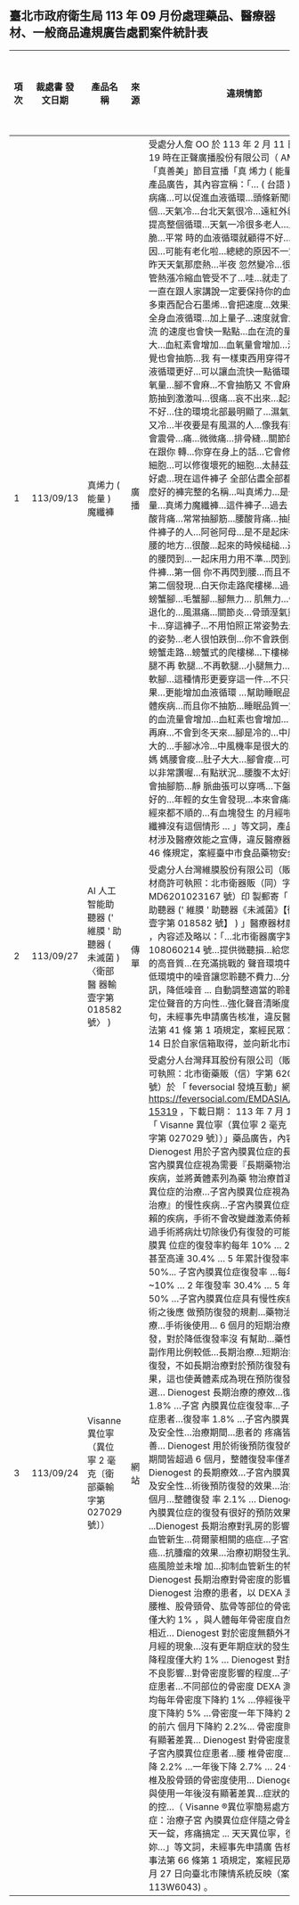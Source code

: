 ## 臺北市政府衛生局 113 年 09 月份處理藥品、醫療器材、一般商品違規廣告處罰案件統計表

|   項次 | 裁處書 發文日期   | 產品名稱                                                                        | 來源   | 違規情節                                                                                                                                                                                                                                                                                                                                                                                                                                                                                                                                                                                                                                                                                                                                                                                                                                                                                                                                                                                                                                                                                                                                                                                                                                                                                                                                                                                                                                                                                                                                                                                                                                                                                                                                                                                                                                                                                                                                                                                                                                                                                                                                                                                                                                                                                                                                                                                                                                                                                                                                                                                                                                                   | 處分商號 名稱         | 罰鍰金額 ( 元 )   | 罰則註記                       |   排名 |
|--------|-------------------|---------------------------------------------------------------------------------|--------|------------------------------------------------------------------------------------------------------------------------------------------------------------------------------------------------------------------------------------------------------------------------------------------------------------------------------------------------------------------------------------------------------------------------------------------------------------------------------------------------------------------------------------------------------------------------------------------------------------------------------------------------------------------------------------------------------------------------------------------------------------------------------------------------------------------------------------------------------------------------------------------------------------------------------------------------------------------------------------------------------------------------------------------------------------------------------------------------------------------------------------------------------------------------------------------------------------------------------------------------------------------------------------------------------------------------------------------------------------------------------------------------------------------------------------------------------------------------------------------------------------------------------------------------------------------------------------------------------------------------------------------------------------------------------------------------------------------------------------------------------------------------------------------------------------------------------------------------------------------------------------------------------------------------------------------------------------------------------------------------------------------------------------------------------------------------------------------------------------------------------------------------------------------------------------------------------------------------------------------------------------------------------------------------------------------------------------------------------------------------------------------------------------------------------------------------------------------------------------------------------------------------------------------------------------------------------------------------------------------------------------------------------------|-----------------------|-------------------|--------------------------------|--------|
|      1 | 113/09/13         | 真烯力 ( 能量 ) 魔纖褲                                                          | 廣播   | 受處分人詹 OO 於 113 年 2 月 11 日 17 時至 19 時在正聲廣播股份有限公司（ AM990 頻道）「真善美」節目宣播「真 烯力 ( 能量 ) 魔纖褲」產品廣告，其內容宣稱：「… ( 台語 ) 人都有身體病痛…可以促進血液循環…頭條新聞昨天 走掉 5 個…天氣冷…台北天氣很冷…遠紅外線可以有效提高整個循環…天氣一冷很多老人…血管太過脆…平常 時的血液循環就顧得不好…還有總總原因…可能有老化啦…總總的原因不一定…如果像昨天天氣那麼熱…半夜 忽然變冷…很多老人家血管熱漲冷縮血管受不了…哇…就走了…所以我們一直在跟人家講說一定要保持你的血 液循環…很多東西配合石墨烯…會把速度…效果達到巔峰…全身血液循環…加上量子…速度就會加強…血在流 的速度也會快一點點…血在流的量也會比較大…血紅素會增加…血氧量會增加…活血…晚上睡覺也會抽筋…我 有一樣東西用穿得不會抽筋…血液循環更好…可以讓血流快一點循環更加好…血氧量…腳不會麻…不會抽筋又 不會麻…晚上抽腳筋抽到激激叫…很痛…哀不出來…起來踏踏也踏不好…住的環境北部最明顯了…濕氣又重… 天氣又冷…半夜要是有風濕的人…像我有類風濕痛…會震骨…痛…微微痛…排骨縫…關節的地方…很像在跟你 轉…你穿在身上的話…它會修復你壞死的細胞…可以修復壞死的細胞…太赫茲光波最大的好處…現在這件褲子 全部佔盡全部都有…所以這麼好的褲完整的名稱…叫真烯力…是一種的能量…真烯力魔纖褲…這件褲子…過去 你如果是腰酸背痛…常常抽腳筋…腰酸背痛…抽腳筋…你穿這件褲子的人…阿爸阿母…是不是起床拳頭都在槌 腰的地方…很酸…起來的時候槌槌…還有習慣性的腰閃到…一起床用力用不準…閃到腰…你穿這件褲…第一個 你不再閃到腰…而且不用再槌腰…第二個發現…白天你走路爬樓梯…過去你如果是螃蟹腳…毛蟹腳…腳無力… 肌無力…骨頭退化…退化的…風濕痛…關節炎…骨頭溼氣重…走路卡卡…穿這褲子…不用怕照正常姿勢去走… 穩定你的姿勢…老人很怕跌倒…你不會跌倒…你不用再螃蟹走路…螃蟹式的爬樓梯…下樓梯也一樣…小腿不再 軟腿…不再軟腿…小腿無力…倒下去就是軟腳…這種情形更要穿這一件…不只有保溫效果…更能增加血液循環 …幫助睡眠品質…預防身體疾病…而且你不抽筋…睡眠品質一定會好…你的血流量會增加…血紅素也會增加… 所以腳不會再麻…不會到冬天來…腳是冷的…中風機率是很大的…手腳冰冷…中風機率是很大的… (call in) 媽 媽腰會痠…肚子大大…腳會痠…可以穿嗎…可以非常讚喔…有點狀況…腰腹不太好開過刀…坐…會抽腳筋…靜 脈曲張可以穿嗎…下盤血液循環不好的…年輕的女生會發現…本來會痛經…每次月經來都不順的…有血塊發生 的月經啦…穿這個魔纖褲沒有這個情形 … 」等文詞，產品非屬醫療器材涉及醫療效能之宣傳，違反醫療器材管 理法第 46 條規定，案經臺中市食品藥物安全處查獲。                                                                                                                                                                                                                                                                                                                                                                                               | 詹 OO                 | 600,000           | 醫療器材管理 法第 46 條        |      1 |
|      2 | 113/09/27         | AI 人工智能助聽器 (' 維膜 ' 助聽器 ( 未滅菌 ) 〈衛部醫 器輸壹字第 018582 號〉 ) | 傳單   | 受處分人台灣維膜股份有限公司（販賣業醫療器材商許可執照：北市衛器販（同）字第 MD6201023167 號）印 製郵寄「 AI 人工智能助聽器 (' 維膜 ' 助聽器《未滅菌》【衛部醫器輸壹字第 018582 號】 ) 」醫療器材廣告宣傳單 ，內容述及略以：「…北市衛器廣字第 108060214 號…提供微聽損…給您真實且清晰的高音質…在充滿挑戰的 聲音環境中能有效的降低環境中的噪音讓您聆聽不費力…分析周遭音訊，降低噪音 ... 自動調整適當的聆聽模式 …清楚定位聲音的方向性…強化聲音清晰度…」等詞句，未經事先申請廣告核准，違反醫療器材管理法第 41 條 第 1 項規定，案經民眾 113 年 8 月 14 日於自家信箱取得，並向新北市政府反映。                                                                                                                                                                                                                                                                                                                                                                                                                                                                                                                                                                                                                                                                                                                                                                                                                                                                                                                                                                                                                                                                                                                                                                                                                                                                                                                                                                                                                                                                                                                                                                                                                                                                                                                                                                                                                                                                                                                                                                                                                                                                   | 台灣維膜股份 有限公司 | 200,000           | 醫療器材管理 法第 41 條第 1 項 |      2 |
|      3 | 113/09/24         | Visanne 異位寧（異位寧 2 毫克〔衛部藥輸字第 027029 號〕）                       | 網站   | 受處分人台灣拜耳股份有限公司（販賣業藥商許可執照：北市衛藥販（信）字第 620117C523 號）於 「 feversocial 發燒互動」網站 ( 網址： https://feversocial.com/EMDASIA/Dienogest-15319 ，下載日期： 113 年 7 月 1 日 ) 」刊登「 Visanne 異位寧（異位寧 2 毫克〔衛部藥輸字第 027029 號〕）」藥品廣告，內容載有：「… Dienogest 用於子宮內膜異位症的長期治療…子宮內膜異位症視為需要『長期藥物治療』的慢性疾病，並將黃體素列為藥 物治療首選…子宮內膜異位症的治療…子宮內膜異位症視為需要『長期治療』的慢性疾病…子宮內膜異位症是 雌激素倚賴的疾病，手術不會改變雌激素倚賴的特性…透過手術將病灶切除後仍有復發的可能性。子宮內膜異 位症的復發率約每年 10% … 2 年的復發率甚至高達 30.4% … 5 年累計復發率約為 40-50%... 子宮內膜異位症復發率 …每年復發率 ~10% … 2 年復發率 30.4% … 5 年復發率 40-50% …子宮內膜異位症具有慢性疾病的特性…手術之後應 做預防復發的規劃…藥物治療…藥物治療…手術後使用… 6 個月的短期治療只能延後復發，對於降低復發率沒 有幫助…藥性較為溫和，副作用比例較低…長期治療…短期治療只是延後復發，不如長期治療對於預防復發有 更好的效果，這也使黃體素成為現在預防復發的藥物首選… Dienogest 長期治療的療效…復發率僅約 1.8% …子宮 內膜異位症復發率…子宮內膜異位症患者…復發率 1.8% …子宮內膜異位症…療效及安全性…治療期間…患者的 疼痛皆獲得顯著改善… Dienogest 用於術後預防復發的效果，治療期間皆超過 6 個月，整體復發率僅為 2.1% … Dienogest 的長期療效…子宮內膜異位症的療效及安全性…術後預防復發的效果…治療期間〉 6 個月…整體復發 率 2.1% … Dienogest 對於子宮內膜異位症的復發有很好的預防效果 ...Dienogest 長期治療對乳房的影響…乳癌…抗 血管新生…荷爾蒙相關的癌症…子宮內膜癌及乳癌…抗腫瘤的效果…治療初期發生乳房脹痛…乳癌風險並未增 加…抑制血管新生的特性… Dienogest 長期治療對骨密度的影響… Dienogest 治療的患者，以 DEXA 測量，每一年 腰椎、股骨頸骨、肱骨等部位的骨密度下降程度僅大約 1% ，與人體每年骨密度自然下降的比例相近… Dienogest 對於密度無額外不良影響…無月經的現象…沒有更年期症狀的發生…骨密度下降程度僅大約 1% … Dienogest 對於密度無額外不良影響…對骨密度影響的程度…子宮內膜異位症患者…不同部位的骨密度 DEXA 測 量結果…平均每年骨密度下降約 1% …停經後平均每年骨密度下降約 5% …骨密度一年下降約 2.7% …治療的前六 個月下降約 2.2%... 骨密度則與第一年沒有顯著差異… Dienogest 對骨密度影響的程度…子宮內膜異位症患者…腰 椎骨密度…前六個月下降 2.2% …一年後下降 2.7% … 24 位患者之腰椎及股骨頸的骨密度使用… Dienogest 兩年以 上與使用一年後沒有顯著差異…症狀的改善對復發的控…（ Visanne ®異位寧簡易處方資訊）適應症：治療子宮 內膜異位症伴隨之骨盆腔疼痛…一天一錠，疼痛搞定 ... 天天異位寧，復發遠離妳…」等文詞，未經事先申請廣 告核准，違反藥事法第 66 條第 1 項規定，案經民眾於 113 年 6 月 27 日向臺北市陳情系統反映（案件編號： 113W6043) 。 | 台灣拜耳股份 有限公司 | 200,000           | 藥事法第 66 條 第 1 項         |      2 |